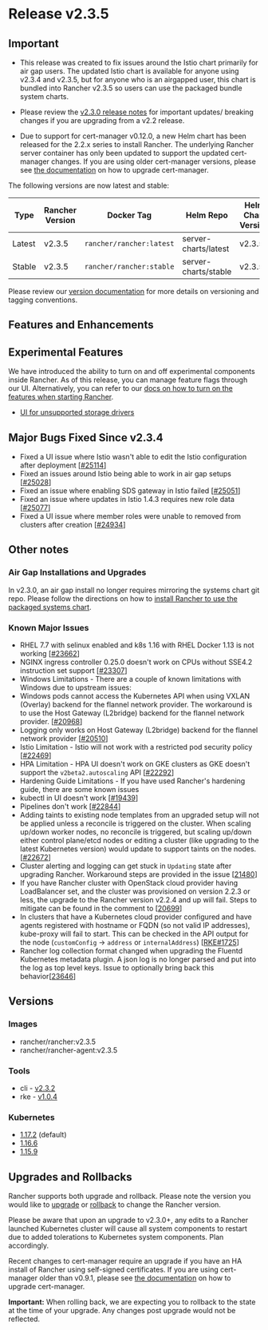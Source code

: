 # Release v2.3.5

## Important

- This release was created to fix issues around the Istio chart primarily for air gap users. The updated Istio chart is available for anyone using v2.3.4 and v2.3.5, but for anyone who is an airgapped user, this chart is bundled into Rancher v2.3.5 so users can use the packaged bundle system charts. 

- Please review the [v2.3.0 release notes](https://github.com/rancher/rancher/releases/tag/v2.3.0) for important updates/ breaking changes if you are upgrading from a v2.2 release.

- Due to support for cert-manager v0.12.0, a new Helm chart has been released for the 2.2.x series to install Rancher. The underlying Rancher server container has only been updated to support the updated cert-manager changes. If you are using older cert-manager versions, please see [the documentation](https://rancher.com/docs/rancher/v2.x/en/installation/options/upgrading-cert-manager/) on how to upgrade cert-manager.

The following versions are now latest and stable:

 |Type | Rancher Version | Docker Tag |Helm Repo| Helm Chart Version |
 |---|---|---|---|---|
 | Latest | v2.3.5 | `rancher/rancher:latest` | server-charts/latest |v2.3.5 |
 | Stable | v2.3.5 | `rancher/rancher:stable` | server-charts/stable | v2.3.5 | 

Please review our [version documentation](https://rancher.com/docs/rancher/v2.x/en/installation/server-tags/) for more details on versioning and tagging conventions.

## Features and Enhancements

## Experimental Features

We have introduced the ability to turn on and off experimental components inside Rancher. As of this release, you can manage feature flags through our UI. Alternatively, you can refer to our [docs on how to turn on the features when starting Rancher](https://rancher.com/docs/rancher/v2.x/en/admin-settings/feature-flags/).

* [UI for unsupported storage drivers](https://rancher.com/docs/rancher/v2.x/en/admin-settings/feature-flags/enable-not-default-storage-drivers/)

## Major Bugs Fixed Since v2.3.4
- Fixed a UI issue where Istio wasn't able to edit the Istio configuration after deployment [[#25114](https://github.com/rancher/rancher/issues/25114)]
- Fixed an issues around Istio being able to work in air gap setups [[#25028](https://github.com/rancher/rancher/issues/25028)]
- Fixed an issue where enabling SDS gateway in Istio failed [[#25051](https://github.com/rancher/rancher/issues/25051)]
- Fixed an issue where updates in Istio 1.4.3 requires new role data [[#25077](https://github.com/rancher/rancher/issues/25077)]
- Fixed a UI issue where member roles were unable to removed from clusters after creation [[#24934](https://github.com/rancher/rancher/issues/24934)]

## Other notes

### Air Gap Installations and Upgrades

In v2.3.0, an air gap install no longer requires mirroring the systems chart git repo. Please follow the directions on how to [install Rancher to use the packaged systems chart](https://rancher.com/docs/rancher/v2.x/en/installation/air-gap/install-rancher).

### Known Major Issues

- RHEL 7.7 with selinux enabled and k8s 1.16 with RHEL Docker 1.13 is not working [[#23662](https://github.com/rancher/rancher/issues/23662)]
- NGINX ingress controller 0.25.0 doesn't work on CPUs without SSE4.2 instruction set support [[#23307](https://github.com/rancher/rancher/issues/23307)]
- Windows Limitations - There are a couple of known limitations with Windows due to upstream issues: 
 - Windows pods cannot access the Kubernetes API when using VXLAN (Overlay) backend for the flannel network provider. The workaround is to use the Host Gateway (L2bridge) backend for the flannel network provider. [[#20968](https://github.com/rancher/rancher/issues/20968)]
 - Logging only works on Host Gateway (L2bridge) backend for the flannel network provider [[#20510](https://github.com/rancher/rancher/issues/20510)]
- Istio Limitation - Istio will not work with a restricted pod security policy [[#22469](https://github.com/rancher/rancher/issues/22469)]
- HPA Limitation - HPA UI doesn't work on GKE clusters as GKE doesn't support the `v2beta2.autoscaling` API [[#22292](https://github.com/rancher/rancher/issues/22292)]
- Hardening Guide Limitations - If you have used Rancher's hardening guide, there are some known issues
 - kubectl in UI doesn't work [[#19439](https://github.com/rancher/rancher/issues/19439)]
 - Pipelines don't work [[#22844](https://github.com/rancher/rancher/issues/22844)]
- Adding taints to existing node templates from an upgraded setup will not be applied unless a reconcile is triggered on the cluster. When scaling up/down worker nodes, no reconcile is triggered, but scaling up/down either control plane/etcd nodes or editing a cluster (like upgrading to the latest Kubernetes version) would update to support taints on the nodes. [[#22672](https://github.com/rancher/rancher/issues/22672)]
- Cluster alerting and logging can get stuck in `Updating` state after upgrading Rancher. Workaround steps are provided in the issue [[21480](https://github.com/rancher/rancher/issues/21480)]
- If you have Rancher cluster with OpenStack cloud provider having LoadBalancer set, and the cluster was provisioned on version 2.2.3 or less, the upgrade to the Rancher version v2.2.4 and up will fail. Steps to mitigate can be found in the comment to [[20699](https://github.com/rancher/rancher/issues/20699)]
- In clusters that have a Kubernetes cloud provider configured and have agents registered with hostname or FQDN (so not valid IP addresses), kube-proxy will fail to start. This can be checked in the API output for the node (`customConfig` -> `address` or `internalAddress`) [[RKE#1725](https://github.com/rancher/rke/issues/1725)]
- Rancher log collection format changed when upgrading the Fluentd Kubernetes metadata plugin. A json log is no longer parsed and put into the log as top level keys. Issue to optionally bring back this behavior[[23646](https://github.com/rancher/rancher/issues/23646)]

## Versions

### Images
- rancher/rancher:v2.3.5
- rancher/rancher-agent:v2.3.5

### Tools
- cli - [v2.3.2](https://github.com/rancher/cli/releases/tag/v2.3.2)
- rke - [v1.0.4](https://github.com/rancher/rke/releases/tag/v1.0.4)

### Kubernetes

- [1.17.2](https://github.com/rancher/hyperkube/releases/tag/v1.17.2-rancher1) (default)
- [1.16.6](https://github.com/rancher/hyperkube/releases/tag/v1.16.6-rancher1) 
- [1.15.9](https://github.com/rancher/hyperkube/releases/tag/v1.15.9-rancher1) 

## Upgrades and Rollbacks

Rancher supports both upgrade and rollback. Please note the version you would like to [upgrade](https://rancher.com/docs/rancher/v2.x/en/upgrades/) or [rollback](https://rancher.com/docs/rancher/v2.x/en/backups/rollbacks/) to change the Rancher version.

Please be aware that upon an upgrade to v2.3.0+, any edits to a Rancher launched Kubernetes cluster will cause all system components to restart due to added tolerations to Kubernetes system components. Plan accordingly.

Recent changes to cert-manager require an upgrade if you have an HA install of Rancher using self-signed certificates. If you are using cert-manager older than v0.9.1, please see [the documentation](https://rancher.com/docs/rancher/v2.x/en/installation/options/upgrading-cert-manager/) on how to upgrade cert-manager.

**Important:** When rolling back, we are expecting you to rollback to the state at the time of your upgrade. Any changes post upgrade would not be reflected. 